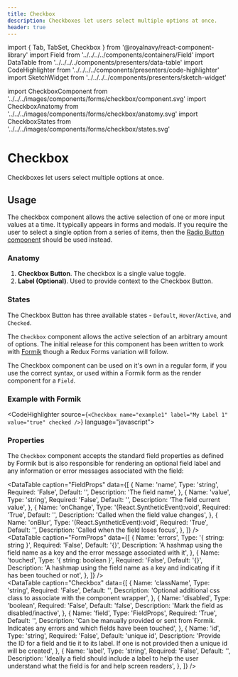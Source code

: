 ```yaml
---
title: Checkbox
description: Checkboxes let users select multiple options at once.
header: true
---
```


import { Tab, TabSet, Checkbox } from '@royalnavy/react-component-library'
import Field from '../../../../components/containers/Field'
import DataTable from '../../../../components/presenters/data-table'
import CodeHighlighter from '../../../../components/presenters/code-highlighter'
import SketchWidget from '../../../../components/presenters/sketch-widget'

import CheckboxComponent from '../../../images/components/forms/checkbox/component.svg'
import CheckboxAnatomy from '../../../images/components/forms/checkbox/anatomy.svg'
import CheckboxStates from '../../../images/components/forms/checkbox/states.svg'

# Checkbox
Checkboxes let users select multiple options at once.

<CheckboxComponent />

## Usage
The checkbox component allows the active selection of one or more input values at a time. It typically appears in forms and modals. If you require the user to select a single option from a series of items, then the [Radio Button component](/forms/radio) should be used instead.


<TabSet>

<Tab title="Design">

<SketchWidget name="Checkbox" href="/standards-toolkit.sketch" />

### Anatomy
<CheckboxAnatomy />

1. **Checkbox Button**. The checkbox is a single value toggle.
2. **Label (Optional)**. Used to provide context to the Checkbox Button.


### States
<CheckboxStates />

The Checkbox Button has three available states - `Default`, `Hover`/`Active`, and `Checked`.

</Tab>

<Tab title="Develop">

The `Checkbox` component allows the active selection of an arbitrary amount of options. The initial release for this component has been written to work with <a href="https://jaredpalmer.com/formik/">Formik</a> though a Redux Forms variation will follow.

The Checkbox component can be used on it's own in a regular form, if you use the correct syntax, or used within a Formik form as the render component for a `Field`.

### Example with Formik
<CodeHighlighter source={`<Checkbox name="example1" label="My Label 1" value="true" checked />`} language="javascript">
  <Form>
    <Checkbox name="example1" label="My Label 1" value="true" checked />
    <Checkbox name="example2" label="My Label 2" />
    <Checkbox name="example3" label="My Label 3" />
  </Form>
</CodeHighlighter>

### Properties
The `Checkbox` component accepts the standard field properties as defined by Formik but is also
responsible for rendering an optional field label and any information or error messages associated 
with the field:

<DataTable caption="FieldProps" data={[
  {
    Name: 'name',
    Type: 'string',
    Required: 'False',
    Default: '',
    Description: 'The field name',
  },
  {
    Name: 'value',
    Type: 'string',
    Required: 'False',
    Default: '',
    Description: 'The field current value',
  },
   {
    Name: 'onChange',
    Type: '(React.SyntheticEvent):void',
    Required: 'True',
    Default: '',
    Description: 'Called when the field value changes',
  },
  {
    Name: 'onBlur',
    Type: '(React.SyntheticEvent):void',
    Required: 'True',
    Default: '',
    Description: 'Called when the field loses focus',
  },
]} />
<br />
<DataTable caption="FormProps" data={[
  {
    Name: 'errors',
    Type: '{ string: string }',
    Required: 'False',
    Default: '{}',
    Description: 'A hashmap using the field name as a key and the error message associated with it',
  },
  {
    Name: 'touched',
    Type: '{ string: boolean }',
    Required: 'False',
    Default: '{}',
    Description: 'A hashmap using the field name as a key and indicating if it has been touched or not',
  },
]} />
<br />
<DataTable caption="Checkbox" data={[
  {
    Name: 'className',
    Type: 'string',
    Required: 'False',
    Default: '',
    Description: 'Optional additional css class to associate with the component wrapper',
  },
  {
    Name: 'disabled',
    Type: 'boolean',
    Required: 'False',
    Default: 'false',
    Description: 'Mark the field as disabled/inactive',
  },
  {
    Name: 'field',
    Type: 'FieldProps',
    Required: 'True',
    Default: '',
    Description: 'Can be manually provided or sent from Formik. Indicates any errors and which fields have been touched',
  },
  {
    Name: 'id',
    Type: 'string',
    Required: 'False',
    Default: 'unique id',
    Description: 'Provide the ID for a field and tie it to its label. If one is not provided then a unique id will be created',
  },
  {
    Name: 'label',
    Type: 'string',
    Required: 'False',
    Default: '',
    Description: 'Ideally a field should include a label to help the user understand what the field is for and help screen readers',
  },
]} />

</Tab>
</TabSet>
